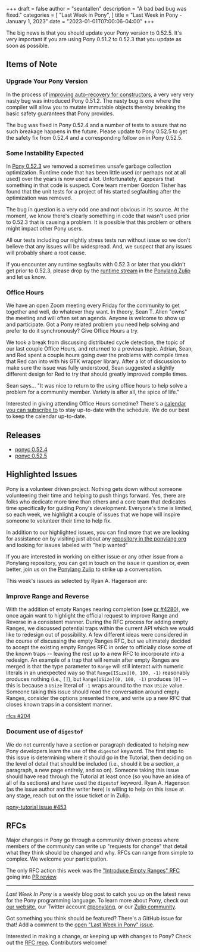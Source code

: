 +++
draft = false
author = "seantallen"
description = "A bad bad bug was fixed."
categories = [
    "Last Week in Pony",
]
title = "Last Week in Pony - January 1, 2023"
date = "2023-01-01T07:00:06-04:00"
+++

The big news is that you should update your Pony version to 0.52.5. It's very important if you are using Pony 0.51.2 to 0.52.3 that you update as soon as possible.

<!--more-->

## Items of Note

### Upgrade Your Pony Version

In the process of [improving auto-recovery for constructors](https://github.com/ponylang/ponyc/pull/4124), a very very very nasty bug was introduced Pony 0.51.2. The nasty bug is one where the compiler will allow you to mutate immutable objects thereby breaking the basic safety guarantees that Pony provides.

The bug was fixed in Pony 0.52.4 and a number of tests to assure that no such breakage happens in the future. Please update to Pony 0.52.5 to get the safety fix from 0.52.4 and a corresponding follow on in Pony 0.52.5.

### Some Instability Expected

In [Pony 0.52.3](https://github.com/ponylang/ponyc/releases/tag/0.52.3) we removed a sometimes unsafe garbage collection optimization. Runtime code that has been little used (or perhaps not at all used) over the years is now used a lot. Unfortunately, it appears that something in that code is suspect. Core team member Gordon Tisher has found that the unit tests for a project of his started segfaulting after the optimization was removed.

The bug in question is a very odd one and not obvious in its source. At the moment, we know there's clearly something in code that wasn't used prior to 0.52.3 that is causing a problem. It is possible that this problem or others might impact other Pony users.

All our tests including our nightly stress tests run without issue so we don't believe that any issues will be widespread. And, we suspect that any issues will probably share a root cause.

If you encounter any runtime segfaults with 0.52.3 or later that you didn't get prior to 0.52.3, please drop by the [runtime stream](https://ponylang.zulipchat.com/#narrow/stream/190365-runtime) in the [Ponylang Zulip](https://ponylang.zulipchat.com/) and let us know.

### Office Hours

We have an open Zoom meeting every Friday for the community to get together and well, do whatever they want. In theory, Sean T. Allen "owns" the meeting and will often set an agenda. Anyone is welcome to show up and participate. Got a Pony related problem you need help solving and prefer to do it synchronously? Give Office Hours a try.

We took a break from discussing distributed cycle detection, the topic of our last couple Office Hours, and returned to a previous topic. Adrian, Sean, and Red spent a couple hours going over the problems with compile times that Red can into with his GTK wrapper library. After a lot of discussion to make sure the issue was fully understood, Sean suggested a slightly different design for Red to try that should greatly improved compile times.

Sean says... "It was nice to return to the using office hours to help solve a problem for a community member. Variety is after all, the spice of life."

Interested in giving attending Office Hours sometime? There's a [calendar you can subscribe to](https://calendar.google.com/calendar/ical/4465e68ae24131ae00461a40893f2637a2c9ac510e311a44ff78680e2f183ce3%40group.calendar.google.com/public/basic.ics) to stay up-to-date with the schedule. We do our best to keep the calendar up-to-date.

## Releases

- [ponyc 0.52.4](https://github.com/ponylang/ponyc/releases/tag/0.52.4)
- [ponyc 0.52.5](https://github.com/ponylang/ponyc/releases/tag/0.52.5)

## Highlighted Issues

Pony is a volunteer driven project. Nothing gets down without someone volunteering their time and helping to push things forward. Yes, there are folks who dedicate more time than others and a core team that dedicates time specifically for guiding Pony's development. Everyone's time is limited, so each week, we highlight a couple of issues that we hope will inspire someone to volunteer their time to help fix.

In addition to our highlighted issues, you can find more that we are looking for assistance on by visiting just about any [repository in the ponylang org](https://github.com/ponylang/) and looking for issues labeled with "help wanted"

If you are interested in working on either issue or any other issue from a Ponylang repository, you can get in touch on the issue in question or, even better, join us on the [Ponylang Zulip](https://ponylang.zulipchat.com/) to strike up a conversation.

This week's issues as selected by Ryan A. Hagenson are:

### Improve Range and Reverse

With the addition of empty Ranges nearing completion (see [pr #4280](https://github.com/ponylang/ponyc/pull/4280)), we once again want to highlight the official request to improve Range and Reverse in a consistent manner. During the RFC process for adding empty Ranges, we discussed potential traps within the current API which we would like to redesign out of possibility. A few different ideas were considered in the course of discussing the empty Ranges RFC, but we ultimately decided to accept the existing empty Ranges RFC in order to officially close _some_ of the known traps -- leaving the rest up to a new RFC to incorporate into a redesign. An example of a trap that will remain after empty Ranges are merged is that the type parameter to `Range` will still interact with numeric literals in an unexpected way so that `Range[ISize](0, 100, -1)` reasonably produces nothing (i.e., `[]`), but `Range[USize](0, 100, -1)` produces `[0]` -- this is because a `USize` literal of `-1` wraps around to the max `USize` value. Someone taking this issue should read the conversation around empty Ranges, consider the options presented there, and write up a new RFC that closes known traps in a consistent manner.

[rfcs #204](https://github.com/ponylang/rfcs/issues/204)

### Document use of `digestof`

We do not currently have a section or paragraph dedicated to helping new Pony developers learn the use of the `digestof` keyword. The first step to this issue is determining where it should go in the Tutorial, then deciding on the level of detail that should be included (i.e., should it be a section, a paragraph, a new page entirely, and so on). Someone taking this issue should have read through the Tutorial at least once (so you have an idea of all of its sections) and have used the `digestof` keyword. Ryan A. Hagenson (as the issue author and the writer here) is willing to help on this issue at any stage, reach out on the issue ticket or in Zulip.

[pony-tutorial issue #453](https://github.com/ponylang/pony-tutorial/issues/453)

## RFCs

Major changes in Pony go through a community driven process where members of the community can write up "requests for change" that detail what they think should be changed and why. RFCs can range from simple to complex. We welcome your participation.

The only RFC action this week was the ["Introduce Empty Ranges" RFC](https://github.com/ponylang/rfcs/blob/main/text/0076-introduce%20empty%20ranges.md) going into [PR review](https://github.com/ponylang/ponyc/pull/4280).

---

_Last Week In Pony_ is a weekly blog post to catch you up on the latest news for the Pony programming language. To learn more about Pony, check out [our website](https://ponylang.io), our Twitter account [@ponylang](https://twitter.com/ponylang), or our [Zulip community](https://ponylang.zulipchat.com).

Got something you think should be featured? There's a GitHub issue for that! Add a comment to the [open "Last Week in Pony" issue](https://github.com/ponylang/ponylang.github.io/issues?q=is%3Aissue+is%3Aopen+label%3Alast-week-in-pony).

Interested in making a change, or keeping up with changes to Pony? Check out the [RFC repo](https://github.com/ponylang/rfcs). Contributors welcome!
